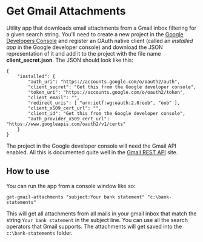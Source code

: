 ﻿# Get Gmail Attachments

Utility app that downloads email attachments from a Gmail inbox filtering
for a given search string. You'll need to create a new
project in the [Google Developers Console](https://console.developers.google.com/)
and register an OAuth native client (called an *installed app* in the Google
developer console) and download the JSON representation of it and add it to the
project with the file name **client\_secret.json**. The JSON should look like this:

    {
        "installed": {
            "auth_uri": "https://accounts.google.com/o/oauth2/auth",
            "client_secret": "Get this from the Google developer console",
            "token_uri": "https://accounts.google.com/o/oauth2/token",
            "client_email": "",
            "redirect_uris": [ "urn:ietf:wg:oauth:2.0:oob", "oob" ],
            "client_x509_cert_url": "",
            "client_id": "Get this from the Google developer console",
            "auth_provider_x509_cert_url": "https://www.googleapis.com/oauth2/v1/certs"
        }
    }

The project in the Google developer console will need
the Gmail API enabled. All this is documented quite well in the
[Gmail REST API](https://developers.google.com/gmail/api/?hl=en_US) site.

## How to use

You can run the app from a console window like so:

    get-gmail-attachments "subject:Your bank statement" "c:\bank-statements"

This will get all attachments from all mails in your gmail inbox that match the string
`Your bank statement` in the subject line. You can use all the search operators
that Gmail supports. The attachments will get saved into the `c:\bank-statements`
folder.
